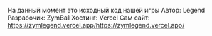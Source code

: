 На данный момент это исходный код нашей игры
Автор: Legend
Разрабочик: ZymBa1
Хостинг: Vercel
Сам сайт: https://zymlegend.vercel.app/https://zymlegend.vercel.app/
